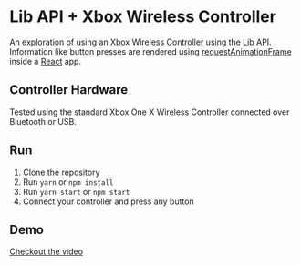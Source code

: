 # Lib API + Xbox Wireless Controller

An exploration of using an Xbox Wireless Controller using the [Lib API](https://developer.mozilla.org/en-US/docs/Web/API/Gamepad_API). Information like button presses are rendered using [requestAnimationFrame](https://developer.mozilla.org/en-US/docs/Web/API/window/requestAnimationFrame) inside a [React](https://reactjs.org/) app.

## Controller Hardware

Tested using the standard Xbox One X Wireless Controller connected over Bluetooth or USB.

## Run

1. Clone the repository
2. Run `yarn` or `npm install`
3. Run `yarn start` or `npm start`
4. Connect your controller and press any button

## Demo

[Checkout the video](../../raw/master/gamepad-api-demo.mp4)
